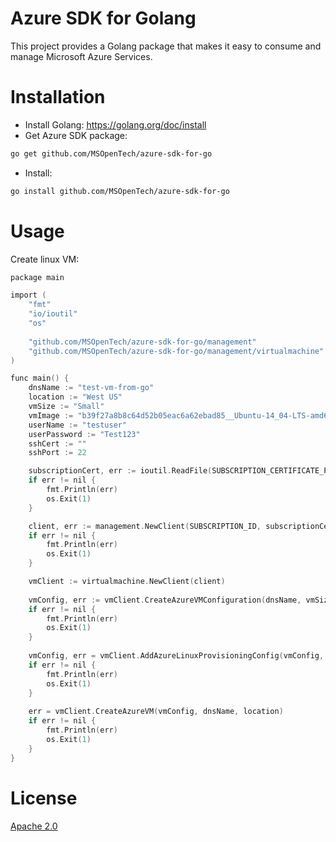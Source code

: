 # Azure SDK for Golang
This project provides a Golang package that makes it easy to consume and manage Microsoft Azure Services.

# Installation
- Install Golang: https://golang.org/doc/install
- Get Azure SDK package: 

```sh
go get github.com/MSOpenTech/azure-sdk-for-go
```
- Install: 

```sh
go install github.com/MSOpenTech/azure-sdk-for-go
```

# Usage

Create linux VM:

```C
package main

import (
    "fmt"
	"io/ioutil"
    "os"
    
    "github.com/MSOpenTech/azure-sdk-for-go/management"
    "github.com/MSOpenTech/azure-sdk-for-go/management/virtualmachine"
)

func main() {
    dnsName := "test-vm-from-go"
    location := "West US"
    vmSize := "Small"
    vmImage := "b39f27a8b8c64d52b05eac6a62ebad85__Ubuntu-14_04-LTS-amd64-server-20140724-en-us-30GB"
    userName := "testuser"
    userPassword := "Test123"
    sshCert := ""
    sshPort := 22

	subscriptionCert, err := ioutil.ReadFile(SUBSCRIPTION_CERTIFICATE_PATH)
	if err != nil {
        fmt.Println(err)
        os.Exit(1)
    }

    client, err := management.NewClient(SUBSCRIPTION_ID, subscriptionCert)
    if err != nil {
    	fmt.Println(err)
    	os.Exit(1)
    }

    vmClient := virtualmachine.NewClient(client)
    
    vmConfig, err := vmClient.CreateAzureVMConfiguration(dnsName, vmSize, vmImage, location)
    if err != nil {
    	fmt.Println(err)
    	os.Exit(1)
    }
    
    vmConfig, err = vmClient.AddAzureLinuxProvisioningConfig(vmConfig, userName, userPassword, sshCert, sshPort)
    if err != nil {
    	fmt.Println(err)
    	os.Exit(1)
    }
    
    err = vmClient.CreateAzureVM(vmConfig, dnsName, location)
    if err != nil {
    	fmt.Println(err)
    	os.Exit(1)
    }
}
```

# License
[Apache 2.0](LICENSE-2.0.txt)

